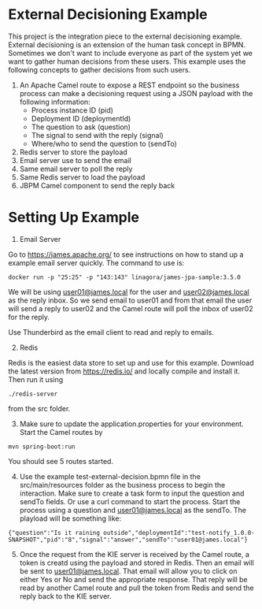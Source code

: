 # External Decisioning Example

This project is the integration piece to the external decisioning example.  External decisioning is an extension of the human task concept in BPMN.  Sometimes we
don't want to include everyone as part of the system yet we want to gather human decisions from these users.  This example uses the following concepts to gather
decisions from such users.

1. An Apache Camel route to expose a REST endpoint so the business process can make a decisioning request using a JSON payload with the following information:
    * Process instance ID (pid)
    * Deployment ID (deploymentId)
    * The question to ask (question)
    * The signal to send with the reply (signal)
    * Where/who to send the question to (sendTo)
2. Redis server to store the payload
3. Email server use to send the email
4. Same email server to poll the reply
5. Same Redis server to load the payload
6. JBPM Camel component to send the reply back

# Setting Up Example

1. Email Server

Go to https://james.apache.org/ to see instructions on how to stand up a example email server quickly.  The command to use is:

`docker run -p "25:25" -p "143:143" linagora/james-jpa-sample:3.5.0`

We will be using user01@james.local for the user and user02@james.local as the reply inbox.  So we send email to user01 and from that email the user will send a
reply to user02 and the Camel route will poll the inbox of user02 for the reply.

Use Thunderbird as the email client to read and reply to emails.

2. Redis

Redis is the easiest data store to set up and use for this example.  Download the latest version from https://redis.io/ and locally compile and install it.  Then
run it using

`./redis-server`

from the src folder.

3. Make sure to update the application.properties for your environment.  Start the Camel routes by

`mvn spring-boot:run`

You should see 5 routes started.

4. Use the example test-external-decision.bpmn file in the src/main/resources folder as the business process to begin the interaction.  Make sure to create a task
form to input the question and sendTo fields.  Or use a curl command to start the process.  Start the process using a question and user01@james.local as the sendTo.  The playload will be something like:

`{"question":"Is it raining outside","deploymentId":"test-notify_1.0.0-SNAPSHOT","pid":"8","signal":"answer","sendTo":"user01@james.local"}`

5. Once the request from the KIE server is received by the Camel route, a token is creatd using the payload and stored in Redis.  Then an email will be sent to user01@james.local.  That email will allow you to click on either Yes or No and send the appropriate response.  That reply will be read by another Camel route and pull the token from Redis and send the reply back to the KIE server.
